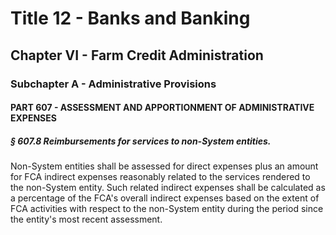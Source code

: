 
# Title 12 - Banks and Banking
## Chapter VI - Farm Credit Administration
### Subchapter A - Administrative Provisions
#### PART 607 - ASSESSMENT AND APPORTIONMENT OF ADMINISTRATIVE EXPENSES
##### § 607.8 Reimbursements for services to non-System entities.

Non-System entities shall be assessed for direct expenses plus an amount for FCA indirect expenses reasonably related to the services rendered to the non-System entity. Such related indirect expenses shall be calculated as a percentage of the FCA's overall indirect expenses based on the extent of FCA activities with respect to the non-System entity during the period since the entity's most recent assessment.
